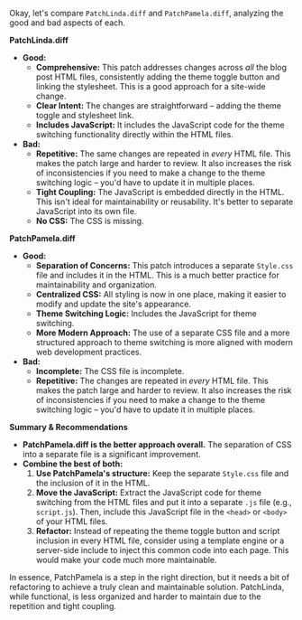 Okay, let's compare `PatchLinda.diff` and `PatchPamela.diff`, analyzing the good and bad aspects of each.

**PatchLinda.diff**

*   **Good:**
    *   **Comprehensive:** This patch addresses changes across *all* the blog post HTML files, consistently adding the theme toggle button and linking the stylesheet. This is a good approach for a site-wide change.
    *   **Clear Intent:** The changes are straightforward – adding the theme toggle and stylesheet link.
    *   **Includes JavaScript:** It includes the JavaScript code for the theme switching functionality directly within the HTML files.
*   **Bad:**
    *   **Repetitive:** The same changes are repeated in *every* HTML file. This makes the patch large and harder to review.  It also increases the risk of inconsistencies if you need to make a change to the theme switching logic – you'd have to update it in multiple places.
    *   **Tight Coupling:**  The JavaScript is embedded directly in the HTML. This isn't ideal for maintainability or reusability.  It's better to separate JavaScript into its own file.
    *   **No CSS:** The CSS is missing.

**PatchPamela.diff**

*   **Good:**
    *   **Separation of Concerns:** This patch introduces a separate `Style.css` file and includes it in the HTML. This is a much better practice for maintainability and organization.
    *   **Centralized CSS:** All styling is now in one place, making it easier to modify and update the site's appearance.
    *   **Theme Switching Logic:** Includes the JavaScript for theme switching.
    *   **More Modern Approach:** The use of a separate CSS file and a more structured approach to theme switching is more aligned with modern web development practices.
*   **Bad:**
    *   **Incomplete:** The CSS file is incomplete.
    *   **Repetitive:** The changes are repeated in *every* HTML file. This makes the patch large and harder to review. It also increases the risk of inconsistencies if you need to make a change to the theme switching logic – you'd have to update it in multiple places.

**Summary & Recommendations**

*   **PatchPamela.diff is the better approach overall.** The separation of CSS into a separate file is a significant improvement.
*   **Combine the best of both:**
    1.  **Use PatchPamela's structure:** Keep the separate `Style.css` file and the inclusion of it in the HTML.
    2.  **Move the JavaScript:** Extract the JavaScript code for theme switching from the HTML files and put it into a separate `.js` file (e.g., `script.js`). Then, include this JavaScript file in the `<head>` or `<body>` of your HTML files.
    3.  **Refactor:**  Instead of repeating the theme toggle button and script inclusion in every HTML file, consider using a template engine or a server-side include to inject this common code into each page. This would make your code much more maintainable.

In essence, PatchPamela is a step in the right direction, but it needs a bit of refactoring to achieve a truly clean and maintainable solution. PatchLinda, while functional, is less organized and harder to maintain due to the repetition and tight coupling.

